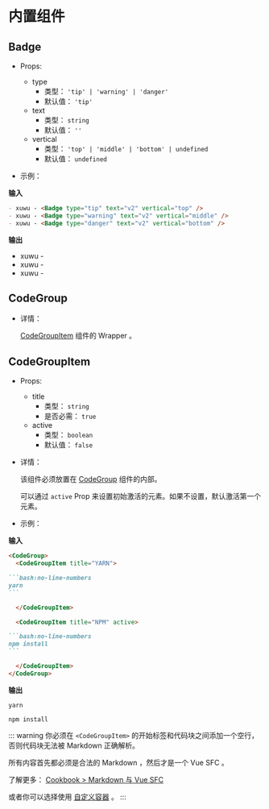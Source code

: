 # 内置组件

<NpmBadge package="@vuepress/theme-default" />

## Badge <Badge text="badge" />

- Props:
  - type
    - 类型： `'tip' | 'warning' | 'danger'`
    - 默认值： `'tip'`
  - text
    - 类型： `string`
    - 默认值： `''`
  - vertical
    - 类型： `'top' | 'middle' | 'bottom' | undefined`
    - 默认值： `undefined`

- 示例：

**输入**

```md
- xuwu - <Badge type="tip" text="v2" vertical="top" />
- xuwu - <Badge type="warning" text="v2" vertical="middle" />
- xuwu - <Badge type="danger" text="v2" vertical="bottom" />
```

**输出**

- xuwu - <Badge type="tip" text="v2" vertical="top" />
- xuwu - <Badge type="warning" text="v2" vertical="middle" />
- xuwu - <Badge type="danger" text="v2" vertical="bottom" />

## CodeGroup

- 详情：

  [CodeGroupItem](#codegroupitem) 组件的 Wrapper 。

## CodeGroupItem

- Props:
  - title
    - 类型： `string`
    - 是否必需： `true`
  - active
    - 类型： `boolean`
    - 默认值： `false`

- 详情：

  该组件必须放置在 [CodeGroup](#codegroup) 组件的内部。

  可以通过 `active` Prop 来设置初始激活的元素。如果不设置，默认激活第一个元素。

- 示例：

**输入**

````md
<CodeGroup>
  <CodeGroupItem title="YARN">

```bash:no-line-numbers
yarn
```

  </CodeGroupItem>

  <CodeGroupItem title="NPM" active>

```bash:no-line-numbers
npm install
```

  </CodeGroupItem>
</CodeGroup>
````

**输出**

<CodeGroup>
  <CodeGroupItem title="YARN">

```bash:no-line-numbers
yarn
```

  </CodeGroupItem>

  <CodeGroupItem title="NPM" active>

```bash:no-line-numbers
npm install
```

  </CodeGroupItem>
</CodeGroup>

::: warning
你必须在 `<CodeGroupItem>` 的开始标签和代码块之间添加一个空行，否则代码块无法被 Markdown 正确解析。

所有内容首先都必须是合法的 Markdown ，然后才是一个 Vue SFC 。

了解更多： [Cookbook > Markdown 与 Vue SFC](../../advanced/cookbook/markdown-and-vue-sfc.md)

或者你可以选择使用 [自定义容器](./markdown.md#自定义容器) 。
:::
